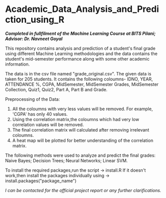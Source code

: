 # Academic_Data_Analysis_and_Prediction_using_R

**_Completed in fullfilment of the Machine Learning Course at BITS Pilani; Advisor: Dr. Navneet Goyal_**

This repository contains analysis and prediction of a student's final grade using different Machine Learning methodologies and the data contains the student's mid-semester performance along with some other academic information.

The data is in the csv file named "grade_original.csv". 
The given data is taken for 205 students.
It contains the following coloumns- IDNO, YEAR, ATTENDANCE %, CGPA, MidSemester, MidSemester Grades, MidSemester Collection, Quiz1, Quiz2, Part A, Part B and Grade.



Preprocessing of the Data:
1. All the coloumns with very less values will be removed. For example, 'CGPA' has only 40 values.
2. Using the correlation matrix,the coloumns which had very low correlation values will be removed.
3. The final correlation matrix will calculated after removing irrelevant coloumns.
4. A heat map will be plotted for better understanding of the correlation matrix.



The following methods were used to analyze and predict the final grades: Naive Bayes; Decision Trees; Neural Networks; Linear SVM.

To install the required packages,run the script -> install.R
If it doesn't work,then install the packages individually using -> install.packages("package_name")

_I can be contacted for the official project report or any further clarifications._
